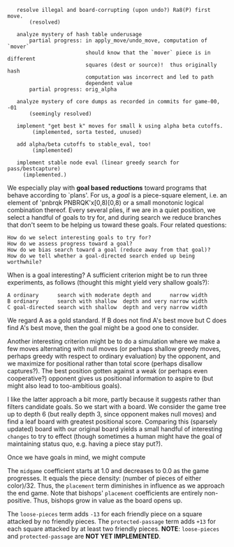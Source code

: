        resolve illegal and board-corrupting (upon undo?) Ra8(P) first move.
           (resolved)

       analyze mystery of hash table underusage
           partial progress: in apply_move/undo_move, computation of `mover`
                             should know that the `mover` piece is in different
                             squares (dest or source)!  thus originally hash
                             computation was incorrect and led to path
                             dependent value
           partial progress: orig_alpha

       analyze mystery of core dumps as recorded in commits for game-00, -01
           (seemingly resolved)

       implement "get best k" moves for small k using alpha beta cutoffs.
            (implemented, sorta tested, unused)

       add alpha/beta cutoffs to stable_eval, too!
            (implemented)

       implement stable node eval (linear greedy search for pass/bestcapture) 
         (implemented.)



We especially play with **goal based reductions** toward programs that behave
according to `plans'.  For us, a *goal* is a piece-square element, i.e. an
element of 'pnbrqk PNBRQK'x[0,8)[0,8) or a small monotonic logical combination
thereof.  Every several plies, if we are in a quiet position, we select a
handful of goals to try for, and during search we reduce branches that don't
seem to be helping us toward these goals.  Four related questions:

    How do we select interesting goals to try for?
    How do we assess progress toward a goal?
    How do we bias search toward a goal (reduce away from that goal)? 
    How do we tell whether a goal-directed search ended up being worthwhile? 

When is a goal interesting?  A sufficient criterion might be to run three
experiments, as follows (thought this might yield very shallow goals?):
    
    A ordinary      search with moderate depth and      narrow width
    B ordinary      search with shallow  depth and very narrow width
    C goal-directed search with shallow  depth and very narrow width

We regard A as a gold standard.  If B does not find A's best move but C does
find A's best move, then the goal might be a good one to consider. 

Another interesting criterion might be to do a simulation where we make a few
moves alternating with null moves (or perhaps shallow greedy moves, perhaps
greedy with respect to ordinary evaluation) by the opponent, and we maximize
for positional rather than total score (perhaps disallow captures?).  The best
position gotten against a weak (or perhaps even cooperative?) opponent gives us
positional information to aspire to (but might also lead to too-ambitious
goals). 

I like the latter approach a bit more, partly because it suggests rather than
filters candidate goals.  So we start with a board.  We consider the game tree 
up to depth 6 (but really depth 3, since opponent makes null moves) and find
a leaf board with greatest positional score.  Comparing this (sparsely updated)
board with our original board yields a small handful of interesting `changes`
to try to effect (though sometimes a human might have the goal of maintaining
status quo, e.g. having a piece stay put?). 

Once we have goals in mind, we might compute  





The `midgame` coefficient starts at 1.0 and decreases to 0.0 as the game
progresses.  It equals the piece density: (number of pieces of either
color)/32.  Thus, the `placement` term diminishes in influence as we approach
the end game.  Note that bishops' `placement` coefficients are entirely
non-positive.  Thus, bishops grow in value as the board opens up.




The `loose-pieces` term adds `-13` for each friendly piece on a square attacked
by no friendly pieces.  The `protected-passage` term adds `+13` for each
square attacked by at least two friendly pieces.
**NOTE**: `loose-pieces` and `protected-passage` are **NOT YET IMPLEMENTED**. 


